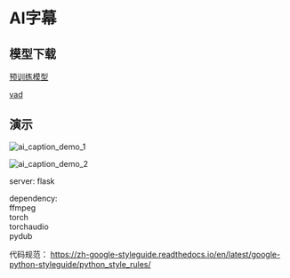 # AI字幕 

## 模型下载
[预训练模型](https://github.com/wenet-e2e/wenet/blob/main/docs/pretrained_models.md)

[vad](https://github.com/snakers4/silero-vad/tree/master/files)

## 演示
![ai_caption_demo_1](https://github.com/JosephTech/AISubtitle/blob/master/images/ai_caption_demo_1.gif)

![ai_caption_demo_2](https://github.com/JosephTech/AISubtitle/blob/master/images/ai_caption_demo_2.gif)



server:
	flask

dependency:  
    ffmpeg     
    torch  
    torchaudio  
    pydub  


代码规范：
https://zh-google-styleguide.readthedocs.io/en/latest/google-python-styleguide/python_style_rules/
    

